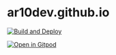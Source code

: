 # ar10dev.github.io

[![Build and Deploy](https://github.com/AR10Dev/ar10dev.github.io/actions/workflows/main.yml/badge.svg)](https://github.com/AR10Dev/ar10dev.github.io/actions/workflows/main.yml)

[![Open in Gitpod](https://gitpod.io/button/open-in-gitpod.svg)](https://gitpod.io/#https://github.com/AR10Dev/ar10dev.github.io)
